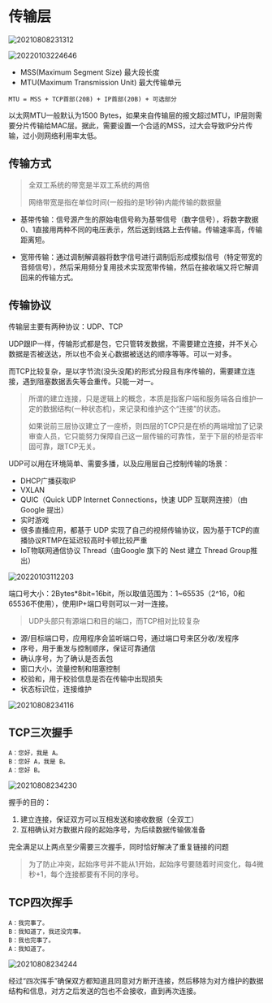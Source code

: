 # 传输层

![20210808231312](http://image.zuoright.com/20210808231312.png)

![20220103224646](http://image.zuoright.com/20220103224646.png)

- MSS(Maximum Segment Size) 最大段长度
- MTU(Maximum Transmission Unit) 最大传输单元

`MTU = MSS + TCP首部(20B) + IP首部(20B) + 可选部分`

以太网MTU一般默认为1500 Bytes，如果来自传输层的报文超过MTU，IP层则需要分片传输给MAC层。据此，需要设置一个合适的MSS，过大会导致IP分片传输，过小则网络利用率太低。

## 传输方式

> 全双工系统的带宽是半双工系统的两倍
>
> 网络带宽是指在单位时间(一般指的是1秒钟)内能传输的数据量

- 基带传输：信号源产生的原始电信号称为基带信号（数字信号），将数字数据0、1直接用两种不同的电压表示，然后送到线路上去传输。传输速率高，传输距离短。

- 宽带传输：通过调制解调器将数字信号进行调制后形成模拟信号（特定带宽的音频信号），然后采用频分复用技术实现宽带传输，然后在接收端又将它解调回来的传输方式。

## 传输协议

传输层主要有两种协议：UDP、TCP

UDP跟IP一样，传输形式都是包，它只管转发数据，不需要建立连接，并不关心数据是否被送达，所以也不会关心数据被送达的顺序等等。可以一对多。

而TCP比较复杂，是以字节流(没头没尾)的形式分段且有序传输的，需要建立连接，遇到阻塞数据丢失等会重传。只能一对一。

> 所谓的建立连接，只是逻辑上的概念，本质是指客户端和服务端各自维护一定的数据结构(一种状态机)，来记录和维护这个“连接”的状态。
>
> 如果说前三层协议建立了一座桥，则四层的TCP只是在桥的两端增加了记录审查人员，它只能努力保障自己这一层传输的可靠性，至于下层的桥是否牢固可靠，跟TCP无关。

UDP可以用在环境简单、需要多播，以及应用层自己控制传输的场景：

- DHCP广播获取IP
- VXLAN
- QUIC（Quick UDP Internet Connections，快速 UDP 互联网连接）（由Google 提出）
- 实时游戏
- 很多直播应用，都基于 UDP 实现了自己的视频传输协议，因为基于TCP的直播协议RTMP在延迟较高时卡顿比较严重
- IoT物联网通信协议 Thread（由Google 旗下的 Nest 建立 Thread Group推出）

![20220103112203](http://image.zuoright.com/20220103112203.png)

端口号大小：2Bytes*8bit=16bit，所以取值范围为：1~65535（2^16，0和65536不使用），使用IP+端口号则可以一对一连接。

> UDP头部只有源端口和目的端口，而TCP相对比较复杂

- 源/目标端口号，应用程序会监听端口号，通过端口号来区分收/发程序
- 序号，用于重发与控制顺序，保证可靠通信
- 确认序号，为了确认是否丢包
- 窗口大小，流量控制和阻塞控制
- 校验和，用于校验信息是否在传输中出现损失
- 状态标识位，连接维护

![20210808234116](http://image.zuoright.com/20210808234116.png)

## TCP三次握手

```text
A：您好，我是 A。
B：您好 A，我是 B。
A：您好 B。
```

![20210808234230](http://image.zuoright.com/20210808234230.png)

握手的目的：

1. 建立连接，保证双方可以互相发送和接收数据（全双工）
2. 互相确认对方数据片段的起始序号，为后续数据传输做准备

完全满足以上两点至少需要三次握手，同时恰好解决了重复链接的问题

> 为了防止冲突，起始序号并不能从1开始，起始序号要随着时间变化，每4微秒+1，每个连接都要有不同的序号。

## TCP四次挥手

```text
A：我完事了。
B：我知道了，我还没完事。
B：我也完事了。
A：我知道了。
```

![20210808234244](http://image.zuoright.com/20210808234244.png)

经过“四次挥手”确保双方都知道且同意对方断开连接，然后移除为对方维护的数据结构和信息，对方之后发送的包也不会接收，直到再次连接。
